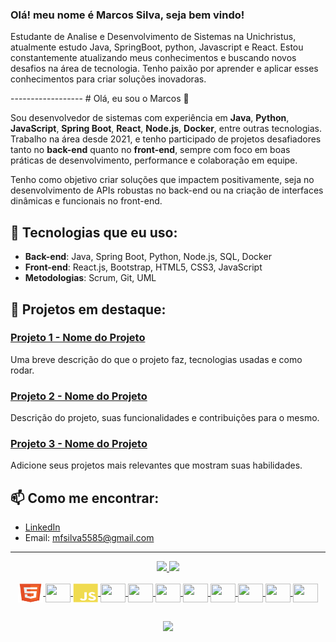 ### Olá! meu nome é Marcos Silva, seja bem vindo!
<p>Estudante de Analise e Desenvolvimento de Sistemas na Unichristus, atualmente estudo Java, SpringBoot, python, Javascript e React.
Estou constantemente atualizando meus conhecimentos e buscando novos desafios na área de tecnologia. Tenho paixão por aprender e aplicar esses conhecimentos para criar soluções inovadoras.</p>
------------------
# Olá, eu sou o Marcos 👋

Sou desenvolvedor de sistemas com experiência em **Java**, **Python**, **JavaScript**, **Spring Boot**, **React**, **Node.js**, **Docker**, entre outras tecnologias. Trabalho na área desde 2021, e tenho participado de projetos desafiadores tanto no **back-end** quanto no **front-end**, sempre com foco em boas práticas de desenvolvimento, performance e colaboração em equipe.

Tenho como objetivo criar soluções que impactem positivamente, seja no desenvolvimento de APIs robustas no back-end ou na criação de interfaces dinâmicas e funcionais no front-end.

## 🔧 Tecnologias que eu uso:

- **Back-end**: Java, Spring Boot, Python, Node.js, SQL, Docker
- **Front-end**: React.js, Bootstrap, HTML5, CSS3, JavaScript
- **Metodologias**: Scrum, Git, UML

## 🚀 Projetos em destaque:

### [Projeto 1 - Nome do Projeto](link-para-repositorio)
Uma breve descrição do que o projeto faz, tecnologias usadas e como rodar.

### [Projeto 2 - Nome do Projeto](link-para-repositorio)
Descrição do projeto, suas funcionalidades e contribuições para o mesmo.

### [Projeto 3 - Nome do Projeto](link-para-repositorio)
Adicione seus projetos mais relevantes que mostram suas habilidades.


## 📫 Como me encontrar:
- [LinkedIn](https://www.linkedin.com/in/marcos-silva-dev-ce/)
- Email: mfsilva5585@gmail.com

---------------------
<div align="center">
  <a href="https://github.com/MarcosSilva2021">
  <img height="180em" src="https://github-readme-stats.vercel.app/api?username=MarcosSilva2021&show_icons=true&theme=dracula&include_all_commits=true&count_private=true"/>
  <img height="180em" src="https://github-readme-stats.vercel.app/api/top-langs/?username=MarcosSilva2021&layout=compact&langs_count=7&theme=dracula"/>  
</div>
    
<div align="center" style="display: inline_block"><br>
  <img align="center" height="30" width="40" src="https://raw.githubusercontent.com/devicons/devicon/master/icons/html5/html5-original.svg">
  <img align="center" height="30" width="40" src="https://img.shields.io/badge/CSS3-000?style=for-the-badge&logo=css3&logoColor=264CE4">
  <img align="center" height="30" width="40" src="https://raw.githubusercontent.com/devicons/devicon/master/icons/javascript/javascript-plain.svg">
  <img align="center" height="30" width="40" src="https://img.shields.io/badge/react-%2320232a.svg?style=for-the-badge&logo=react&logoColor=%2361DAFB">
  <img align="center" height="30" width="40" src="https://img.shields.io/badge/node.js-6DA55F?style=for-the-badge&logo=node.js&logoColor=white">
  <img align="center" height="30" width="40" src="https://img.shields.io/badge/spring-%236DB33F.svg?style=for-the-badge&logo=spring&logoColor=white">                          
  <img align="center" height="30" width="40" src="https://img.shields.io/badge/Java-000?style=for-the-badge&logo=java">
  <img align="center" height="30" width="40" src="https://img.shields.io/badge/C-000?style=for-the-badge&logo=c">
  <img align="center" height="30" width="40" src="https://img.shields.io/badge/Python-000?style=for-the-badge&logo=python">
  <img align="center" height="30" width="40" src="https://img.shields.io/badge/MySQL-000?style=for-the-badge&logo=mysql&logoColor=005C84">
  <img align="center" height="30" width="40" src="https://img.shields.io/badge/postgres-000.svg?style=for-the-badge&logo=postgresql&logoColor=white">
 
</div>

##

<div align="center"> 
  <a href = "mailto:mfsilva5585@gmail.com"><img src="https://img.shields.io/badge/-Gmail-%23333?style=for-the-badge&logo=gmail&logoColor=white" target="_blank"></a>  
</div>
